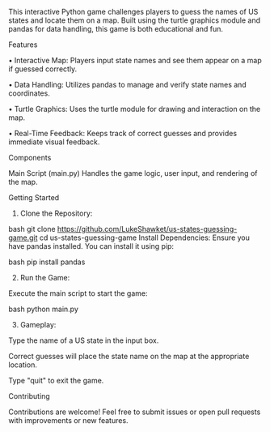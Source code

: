 This interactive Python game challenges players to guess the names of US states and locate them on a map. Built using the turtle graphics module and pandas for data handling, this game is both educational and fun.

Features    

• Interactive Map: Players input state names and see them appear on a map if guessed correctly.

• Data Handling: Utilizes pandas to manage and verify state names and coordinates.

• Turtle Graphics: Uses the turtle module for drawing and interaction on the map.

• Real-Time Feedback: Keeps track of correct guesses and provides immediate visual feedback.

Components    

Main Script (main.py)
Handles the game logic, user input, and rendering of the map.

Getting Started
1. Clone the Repository:

bash
git clone https://github.com/LukeShawket/us-states-guessing-game.git
cd us-states-guessing-game
Install Dependencies: Ensure you have pandas installed. You can install it using pip:

bash
pip install pandas    

2. Run the Game:

Execute the main script to start the game:

bash
python main.py    

3. Gameplay:

Type the name of a US state in the input box.

Correct guesses will place the state name on the map at the appropriate location.

Type "quit" to exit the game.    

Contributing     

Contributions are welcome! Feel free to submit issues or open pull requests with improvements or new features.
